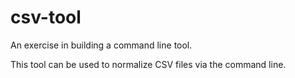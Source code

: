 # csv-tool
An exercise in building a command line tool.

This tool can be used to normalize CSV files via the command line. 